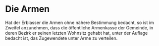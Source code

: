# Die Armen

Hat der Erblasser die Armen ohne nähere Bestimmung bedacht, so ist im Zweifel anzunehmen, dass die öffentliche Armenkasse der Gemeinde, in deren Bezirk er seinen letzten Wohnsitz gehabt hat, unter der Auflage bedacht ist, das Zugewendete unter Arme zu verteilen. 

